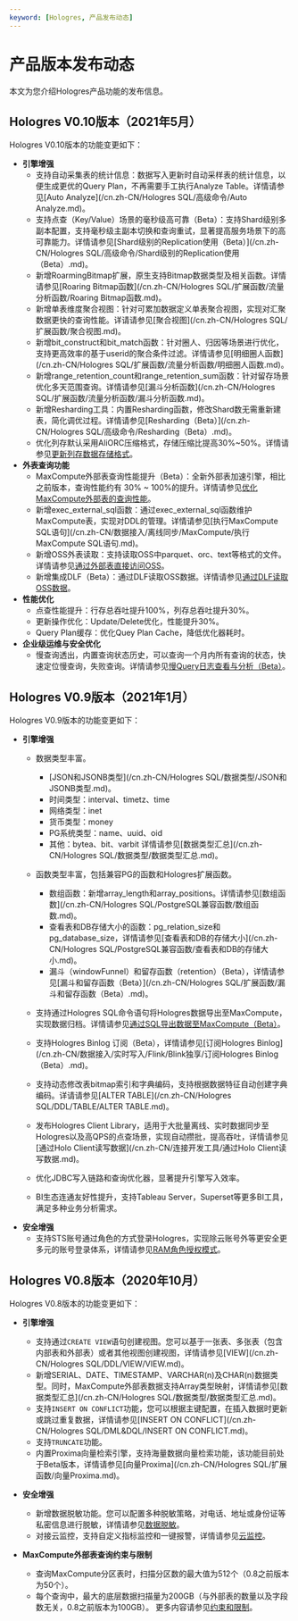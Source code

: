 ```yaml
---
keyword: [Hologres, 产品发布动态]
---
```


# 产品版本发布动态

本文为您介绍Hologres产品功能的发布信息。

## Hologres V0.10版本（2021年5月）

Hologres V0.10版本的功能变更如下：

-   **引擎增强**
    -   支持自动采集表的统计信息：数据写入更新时自动采样表的统计信息，以便生成更优的Query Plan，不再需要手工执行Analyze Table。详情请参见[Auto Analyze](/cn.zh-CN/Hologres SQL/高级命令/Auto Analyze.md)。
    -   支持点查（Key/Value）场景的毫秒级高可靠（Beta）：支持Shard级别多副本配置，支持毫秒级主副本切换和查询重试，显著提高服务场景下的高可靠能力。详情请参见[Shard级别的Replication使用（Beta）](/cn.zh-CN/Hologres SQL/高级命令/Shard级别的Replication使用（Beta）.md)。
    -   新增RoarmingBitmap扩展，原生支持Bitmap数据类型及相关函数。详情请参见[Roaring Bitmap函数](/cn.zh-CN/Hologres SQL/扩展函数/流量分析函数/Roaring Bitmap函数.md)。
    -   新增单表维度聚合视图：针对可累加数据定义单表聚合视图，实现对汇聚数据更快的查询性能。详请请参见[聚合视图](/cn.zh-CN/Hologres SQL/扩展函数/聚合视图.md)。
    -   新增bit\_construct和bit\_match函数：针对圈人、归因等场景进行优化，支持更高效率的基于userid的聚合条件过滤。详情请参见[明细圈人函数](/cn.zh-CN/Hologres SQL/扩展函数/流量分析函数/明细圈人函数.md)。
    -   新增range\_retention\_count和range\_retention\_sum函数：针对留存场景优化多天范围查询。详情请参见[漏斗分析函数](/cn.zh-CN/Hologres SQL/扩展函数/流量分析函数/漏斗分析函数.md)。
    -   新增Resharding工具：内置Resharding函数，修改Shard数无需重新建表，简化调优过程。详情请参见[Resharding（Beta）](/cn.zh-CN/Hologres SQL/高级命令/Resharding（Beta）.md)。
    -   优化列存默认采用AliORC压缩格式，存储压缩比提高30%~50%。详情请参见[更新列存数据存储格式](/cn.zh-CN/监控与告警/更新列存数据存储格式.md)。
-   **外表查询功能**
    -   MaxCompute外部表查询性能提升（Beta）：全新外部表加速引擎，相比之前版本，查询性能约有 30% ~ 100%的提升。详情请参见[优化MaxCompute外部表的查询性能](/cn.zh-CN/最佳实践/性能调优/优化MaxCompute外部表的查询性能.md)。
    -   新增exec\_external\_sql函数：通过exec\_external\_sql函数维护MaxCompute表，实现对DDL的管理。详情请参见[执行MaxCompute SQL语句](/cn.zh-CN/数据接入/离线同步/MaxCompute/执行MaxCompute SQL语句.md)。
    -   新增OSS外表读取：支持读取OSS中parquet、orc、text等格式的文件。详情请参见[通过外部表直接访问OSS](/cn.zh-CN/数据接入/离线同步/OSS/通过外部表直接访问OSS.md)。
    -   新增集成DLF（Beta）：通过DLF读取OSS数据。详情请参见[通过DLF读取OSS数据](/cn.zh-CN/数据接入/离线同步/OSS/通过DLF读取OSS数据.md)。
-   **性能优化**
    -   点查性能提升：行存总吞吐提升100%，列存总吞吐提升30%。
    -   更新操作优化：Update/Delete优化，性能提升30%。
    -   Query Plan缓存：优化Quey Plan Cache，降低优化器耗时。
-   **企业级运维与安全优化**
    -   慢查询透出，内置查询状态历史，可以查询一个月内所有查询的状态，快速定位慢查询，失败查询。详情请参见[慢Query日志查看与分析（Beta）](/cn.zh-CN/监控与告警/慢Query日志查看与分析（Beta）.md)。

## Hologres V0.9版本（2021年1月）

Hologres V0.9版本的功能变更如下：

-   **引擎增强**
    -   数据类型丰富。

        -   [JSON和JSONB类型](/cn.zh-CN/Hologres SQL/数据类型/JSON和JSONB类型.md)。
        -   时间类型：interval、timetz、time
        -   网络类型：inet
        -   货币类型：money
        -   PG系统类型：name、uuid、oid
        -   其他：bytea、bit、varbit
        详情请参见[数据类型汇总](/cn.zh-CN/Hologres SQL/数据类型/数据类型汇总.md)。

    -   函数类型丰富，包括兼容PG的函数和Hologres扩展函数。
        -   数组函数：新增array\_length和array\_positions。详情请参见[数组函数](/cn.zh-CN/Hologres SQL/PostgreSQL兼容函数/数组函数.md)。
        -   查看表和DB存储大小的函数：pg\_relation\_size和pg\_database\_size，详情请参见[查看表和DB的存储大小](/cn.zh-CN/Hologres SQL/PostgreSQL兼容函数/查看表和DB的存储大小.md)。
        -   漏斗（windowFunnel）和留存函数（retention）（Beta），详情请参见[漏斗和留存函数（Beta）](/cn.zh-CN/Hologres SQL/扩展函数/漏斗和留存函数（Beta）.md)。
    -   支持通过Hologres SQL命令语句将Hologres数据导出至MaxCompute，实现数据归档。详情请参见[通过SQL导出数据至MaxCompute（Beta）](/cn.zh-CN/数据接入/离线同步/MaxCompute/通过SQL导出数据至MaxCompute（Beta）.md)。
    -   支持Hologres Binlog 订阅（Beta），详情请参见[订阅Hologres Binlog](/cn.zh-CN/数据接入/实时写入/Flink/Blink独享/订阅Hologres Binlog（Beta）.md)。
    -   支持动态修改表bitmap索引和字典编码，支持根据数据特征自动创建字典编码。详请请参见[ALTER TABLE](/cn.zh-CN/Hologres SQL/DDL/TABLE/ALTER TABLE.md)。
    -   发布Hologres Client Library，适用于大批量离线、实时数据同步至Hologres以及高QPS的点查场景，实现自动攒批，提高吞吐，详情请参见[通过Holo Client读写数据](/cn.zh-CN/连接开发工具/通过Holo Client读写数据.md)。
    -   优化JDBC写入链路和查询优化器，显著提升引擎写入效率。
    -   BI生态连通友好性提升，支持Tableau Server，Superset等更多BI工具，满足多种业务分析需求。
-   **安全增强**
    -   支持STS账号通过角色的方式登录Hologres，实现除云账号外等更安全更多元的账号登录体系，详情请参见[RAM角色授权模式](/cn.zh-CN/账号与权限管理/RAM角色授权模式.md)。

## Hologres V0.8版本（2020年10月）

Hologres V0.8版本的功能变更如下：

-   **引擎增强**
    -   支持通过`CREATE VIEW`语句创建视图。您可以基于一张表、多张表（包含内部表和外部表）或者其他视图创建视图，详情请参见[VIEW](/cn.zh-CN/Hologres SQL/DDL/VIEW/VIEW.md)。
    -   新增SERIAL、DATE、TIMESTAMP、VARCHAR\(n\)及CHAR\(n\)数据类型。同时，MaxCompute外部表数据支持Array类型映射，详情请参见[数据类型汇总](/cn.zh-CN/Hologres SQL/数据类型/数据类型汇总.md)。
    -   支持`INSERT ON CONFLICT`功能，您可以根据主键配置，在插入数据时更新或跳过重复数据，详情请参见[INSERT ON CONFLICT](/cn.zh-CN/Hologres SQL/DML&DQL/INSERT ON CONFLICT.md)。
    -   支持`TRUNCATE`功能。
    -   内置Proxima向量检索引擎，支持海量数据向量检索功能，该功能目前处于Beta版本，详情请参见[向量Proxima](/cn.zh-CN/Hologres SQL/扩展函数/向量Proxima.md)。
-   **安全增强**
    -   新增数据脱敏功能。您可以配置多种脱敏策略，对电话、地址或身份证等私密信息进行脱敏，详情请参见[数据脱敏](/cn.zh-CN/安全管理/数据脱敏.md)。
    -   对接云监控，支持自定义指标监控和一键报警，详情请参见[云监控](/cn.zh-CN/监控与告警/云监控.md)。
-   **MaxCompute外部表查询约束与限制**

    -   查询MaxCompute分区表时，扫描分区数的最大值为512个（0.8之前版本为50个）。
    -   每个查询中，最大的底层数据扫描量为200GB（与外部表的数量以及字段数无关，0.8之前版本为100GB）。
    更多内容请参见[约束和限制](/cn.zh-CN/常见问题/约束和限制.md)。


